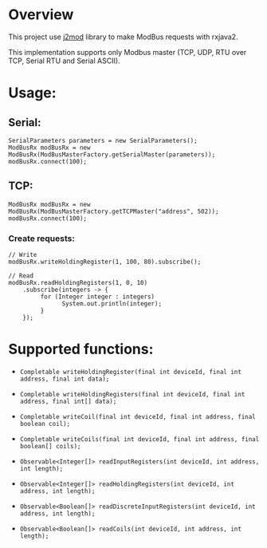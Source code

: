 # Overview
This project use [j2mod](https://github.com/steveohara/j2mod/) library to make ModBus requests with rxjava2.

This implementation supports only Modbus master (TCP, UDP, RTU over TCP, Serial RTU and Serial ASCII).

# Usage:

## Serial:

    SerialParameters parameters = new SerialParameters();
    ModBusRx modBusRx = new ModBusRx(ModBusMasterFactory.getSerialMaster(parameters));
    modBusRx.connect(100);

## TCP:

    ModBusRx modBusRx = new ModBusRx(ModBusMasterFactory.getTCPMaster("address", 502));
    modBusRx.connect(100);

### Create requests:
    // Write
    modBusRx.writeHoldingRegister(1, 100, 80).subscribe();
    
    // Read
    modBusRx.readHoldingRegisters(1, 0, 10)
        .subscribe(integers -> {
             for (Integer integer : integers)
                   System.out.println(integer);
             }
        });
        
# Supported functions:
* `Completable writeHoldingRegister(final int deviceId, final int address, final int data);`

* `Completable writeHoldingRegisters(final int deviceId, final int address, final int[] data);`

* `Completable writeCoil(final int deviceId, final int address, final boolean coil);`

* `Completable writeCoils(final int deviceId, final int address, final boolean[] coils);`

* `Observable<Integer[]> readInputRegisters(int deviceId, int address, int length);`

* `Observable<Integer[]> readHoldingRegisters(int deviceId, int address, int length);`

* `Observable<Boolean[]> readDiscreteInputRegisters(int deviceId, int address, int length);`

* `Observable<Boolean[]> readCoils(int deviceId, int address, int length);`

